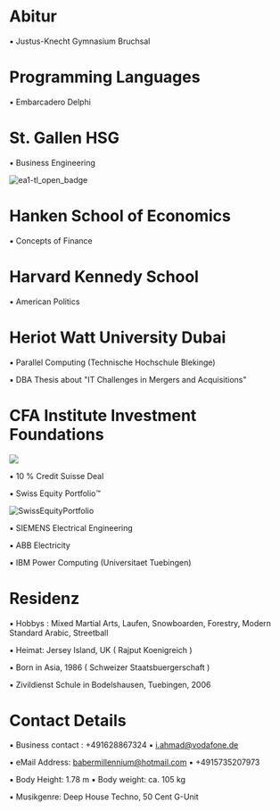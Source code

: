 # Abitur

▪︎ Justus-Knecht Gymnasium Bruchsal

# Programming Languages 

▪︎ Embarcadero Delphi 

# St. Gallen HSG 

▪︎ Business Engineering

![ea1-tl_open_badge](https://user-images.githubusercontent.com/95079463/151658291-bc2de3cf-efd4-4f38-bf4a-dde187391570.png)

# Hanken School of Economics

▪︎ Concepts of Finance

# Harvard Kennedy School

▪︎ American Politics 

# Heriot Watt University Dubai 

▪︎ Parallel Computing (Technische Hochschule Blekinge)

▪︎ DBA Thesis about "IT Challenges in Mergers and Acquisitions"

#  CFA Institute Investment Foundations 

<img src="https://user-images.githubusercontent.com/95079463/151157248-4fa7d6fe-7dc8-4cd3-a9e1-3263252d3028.png">

▪︎ 10 % Credit Suisse Deal 

▪︎ Swiss Equity Portfolio™️

![SwissEquityPortfolio](https://user-images.githubusercontent.com/95079463/156522393-272bb017-e660-4022-a998-33063f54dfd0.png)

▪︎ SIEMENS Electrical Engineering

▪︎ ABB Electricity

▪︎ IBM Power Computing (Universitaet Tuebingen)

# Residenz 

▪︎ Hobbys : Mixed Martial Arts, Laufen, Snowboarden, Forestry, Modern Standard Arabic, Streetball 

▪︎ Heimat: Jersey Island, UK ( Rajput Koenigreich )

▪︎ Born in Asia, 1986  ( Schweizer Staatsbuergerschaft )

▪︎ Zivildienst Schule in Bodelshausen,  Tuebingen, 2006 

# Contact Details 

▪︎ Business contact : +491628867324 ▪︎ i.ahmad@vodafone.de 

▪︎ eMail Address: babermillennium@hotmail.com ▪︎ +4915735207973

▪︎ Body Height: 1.78 m ▪︎ Body weight: ca. 105 kg

▪︎ Musikgenre: Deep House Techno, 50 Cent G-Unit 







